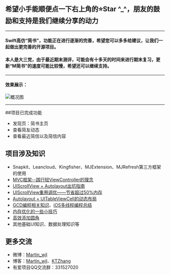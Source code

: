 ##  希望小手能顺便点一下右上角的⭐️Star ^_^，朋友的鼓励和支持是我们继续分享的动力
***

#### Swift高仿“简书”，功能正在进行逐渐的完善，希望您可以多多给建议，让我们一起做出更完善的开源项目。
#### 本人是大三党，由于最近期末测评，可能会有十多天的时间来进行期末复习，更新“M简书”的速度可能比较慢，希望还可以继续支持。
***

####  效果展示：
![概况图](http://ww2.sinaimg.cn/large/0060lm7Tgw1ezudam4g7pg30b20jrqv8.gif)

***
##项目已完成功能
* 发现页：简书主页
* 查看简友动态
* 查看最近简信以及简信内容

## 项目涉及知识
* Snapkit、Leancloud、Kingfisher、MJExtension、MJRefresh第三方框架的使用
* [MVC框架--践行轻ViewController的理念](http://oncenote.com/2015/12/08/How-to-build-UI/)
* [UIScrollView + Autolayout出坑指南](http://www.jianshu.com/p/f7f1ba67c3ca)
* [UIScrollView重用调优——节省超过50%内存](http://www.jianshu.com/p/a7698be04d3f)
* [Autolayout + UITableViewCell的动态布局](http://www.jianshu.com/p/3429ac5a4e4d)
* [GCD编程相关知识](http://www.jianshu.com/p/69f76edf0a09)、[iOS多线程编程总结](http://www.jianshu.com/p/3356beed099f)
* [内存优化的一些小技巧](http://www.jianshu.com/p/deab6550553a)
* [高效添加圆角](http://www.jianshu.com/p/f970872fdc22)
* 其他基础UI知识、数据处理知识等

## 更多交流
* 微博：[Martin_wjl](http://weibo.com/5419850564/profile?topnav=1&wvr=6)
* 博客：[Martin_wjl](http://www.jianshu.com/users/9c51a213b02e/latest_articles)、[KTZhang](http://www.jianshu.com/users/3e55748920d2/latest_articles)
* 有爱项目QQ交流群：331527020

